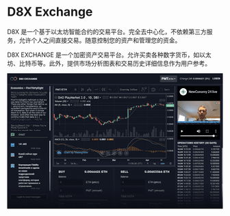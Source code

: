 # D8X Exchange

D8X 是一个基于以太坊智能合约的交易平台。完全去中心化，不依赖第三方服务，允许个人之间直接交易。随意控制您的资产和管理您的资金。

D8X EXCHANGE 是一个加密资产交易平台。允许买卖各种数字货币，如以太坊、比特币等。此外，提供市场分析图表和交易历史详细信息作为用户参考。

![d8xexchange-dapp-exchanges-eth-image1_003560f7a1fac59aef8ff83ec6ae5c1c](d8xexchange-dapp-exchanges-eth-image1_003560f7a1fac59aef8ff83ec6ae5c1c.png)

